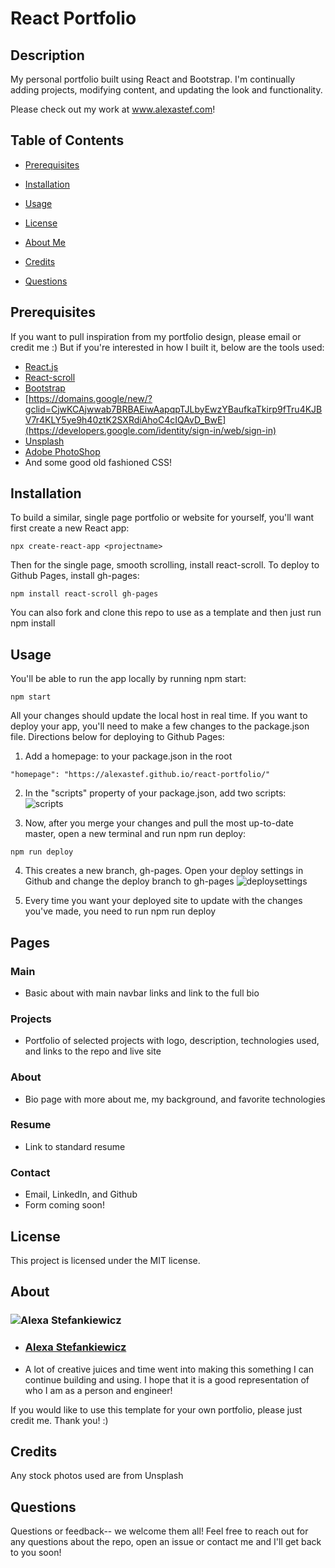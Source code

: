 # React Portfolio

## Description

My personal portfolio built using React and Bootstrap. I'm continually adding projects, modifying content, and updating the look and functionality. 

Please check out my work at www.alexastef.com!

## Table of Contents 

* [Prerequisites](#prerequisites)

* [Installation](#installation)

* [Usage](#usage)

* [License](#license)

* [About Me](#about)

* [Credits](#credits)
​
* [Questions](#questions)

## Prerequisites

If you want to pull inspiration from my portfolio design, please email or credit me :) But if you're interested in how I built it, below are the tools used:

* [React.js](https://reactjs.org/)
* [React-scroll](https://www.npmjs.com/package/react-scroll)
* [Bootstrap](https://getbootstrap.com/)
* [https://domains.google/new/?gclid=CjwKCAjwwab7BRBAEiwAapqpTJLbyEwzYBaufkaTkirp9fTru4KJBV7r4KLY5ye9h40ztK2SXRdiAhoC4cIQAvD_BwE](https://developers.google.com/identity/sign-in/web/sign-in)
* [Unsplash](https://unsplash.com/)
* [Adobe PhotoShop](https://www.adobe.com/products/photoshop.html?promoid=PC1PQQ5T&mv=other)
* And some good old fashioned CSS!

## Installation

To build a similar, single page portfolio or website for yourself, you'll want first create a new React app:
```
npx create-react-app <projectname>
```

Then for the single page, smooth scrolling, install react-scroll. To deploy to Github Pages, install gh-pages:
```
npm install react-scroll gh-pages
```
You can also fork and clone this repo to use as a template and then just run npm install

## Usage

You'll be able to run the app locally by running npm start:
```
npm start
```
All your changes should update the local host in real time. If you want to deploy your app, you'll need to make a few changes to the package.json file. Directions below for deploying to Github Pages:

1. Add a homepage: <name-of-the-page-deploying-to> to your package.json in the root
  ```
  "homepage": "https://alexastef.github.io/react-portfolio/"
  ```
2. In the "scripts" property of your package.json, add two scripts:
  ![scripts](https://user-images.githubusercontent.com/62451633/93928045-931f8380-fcce-11ea-96a3-c1e1e8f9fef6.png)

3. Now, after you merge your changes and pull the most up-to-date master, open a new terminal and run npm run deploy:
```
npm run deploy
```
  
4. This creates a new branch, gh-pages. Open your deploy settings in Github and change the deploy branch to gh-pages
  ![deploysettings](https://user-images.githubusercontent.com/62451633/93927549-e04f2580-fccd-11ea-9afc-aa442020ecbe.png)

5. Every time you want your deployed site to update with the changes you've made, you need to run npm run deploy

## Pages

### Main
  * Basic about with main navbar links and link to the full bio


### Projects
  * Portfolio of selected projects with logo, description, technologies used, and links to the repo and live site

### About
  * Bio page with more about me, my background, and favorite technologies
  
### Resume
  * Link to standard resume

### Contact
  * Email, LinkedIn, and Github
  * Form coming soon!

## License

This project is licensed under the MIT license.

## About

### ![Alexa Stefankiewicz](https://avatars.githubusercontent.com/alexastef?size=200)
* ### [Alexa Stefankiewicz](https://github.com/alexastef)
* A lot of creative juices and time went into making this something I can continue building and using. I hope that it is a good representation of who I am as a person and engineer!

If you would like to use this template for your own portfolio, please just credit me. Thank you! :)

## Credits

Any stock photos used are from Unsplash

## Questions

Questions or feedback-- we welcome them all! Feel free to reach out for any questions about the repo, open an issue or contact me and I'll get back to you soon!

